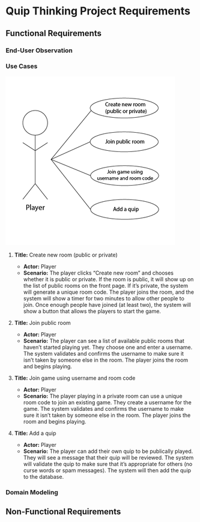 # Quip Thinking Project Requirements
## Functional Requirements
### End-User Observation

### Use Cases
![Use Case Diagram](use-case-diagram.png)
1. **Title:** Create new room (public or private)
    - **Actor:** Player
    - **Scenario:** The player clicks “Create new room” and chooses whether it is public or private. If the room is public, it will show up on the list of public rooms on the front page. If it’s private, the system will generate a unique room code. The player joins the room, and the system will show a timer for two minutes to allow other people to join. Once enough people have joined (at least two), the system will show a button that allows the players to start the game.
    
2. **Title:** Join public room
    - **Actor:** Player
    - **Scenario:** The player can see a list of available public rooms that haven’t started playing yet. They choose one and enter a username. The system validates and confirms the username to make sure it isn’t taken by someone else in the room. The player joins the room and begins playing.

3. **Title:** Join game using username and room code
    - **Actor:** Player
    - **Scenario:** The player playing in a private room can use a unique room code to join an existing game. They create a username for the game. The system validates and confirms the username to make sure it isn’t taken by someone else in the room. The player joins the room and begins playing.

4. **Title:** Add a quip
    - **Actor:** Player
    - **Scenario:** The player can add their own quip to be publically played. They will see a message that their quip will be reviewed. The system will validate the quip to make sure that it’s appropriate for others (no curse words or spam messages). The system will then add the quip to the database.

### Domain Modeling

## Non-Functional Requirements